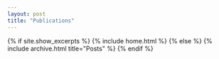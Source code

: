 ```yaml
---
layout: post
title: "Publications"
---
```


{% if site.show_excerpts %}
  {% include home.html %}
{% else %}
  {% include archive.html title="Posts" %}
{% endif %}
